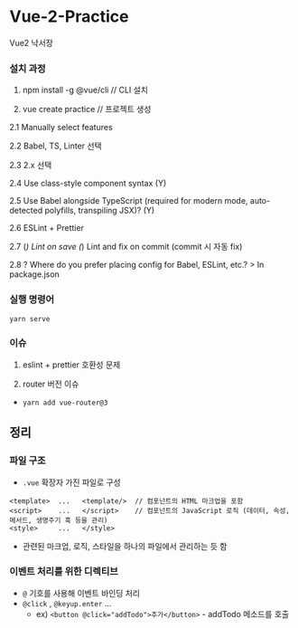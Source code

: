 # Vue-2-Practice

Vue2 낙서장

### 설치 과정

1. npm install -g @vue/cli // CLI 설치

2. vue create practice // 프로젝트 생성

2.1 Manually select features

2.2 Babel, TS, Linter 선택

2.3 2.x 선택

2.4 Use class-style component syntax (Y)

2.5 Use Babel alongside TypeScript (required for modern mode, auto-detected polyfills, transpiling JSX)? (Y)

2.6 ESLint + Prettier

2.7 (_) Lint on save (_) Lint and fix on commit (commit 시 자동 fix)

2.8 ? Where do you prefer placing config for Babel, ESLint, etc.? > In package.json

### 실행 명령어

`yarn serve`

### 이슈

1. eslint + prettier 호환성 문제

2. router 버전 이슈

- `yarn add vue-router@3`

## 정리

### 파일 구조

- `.vue` 확장자 가진 파일로 구성

```
<template>  ...   <template/>  // 컴포넌트의 HTML 마크업을 포함
<script>    ...   </script>    // 컴포넌트의 JavaScript 로직 (데이터, 속성, 메서드, 생명주기 훅 등을 관리)
<style>     ...   </style>
```

- 관련된 마크업, 로직, 스타일을 하나의 파일에서 관리하는 듯 함

### 이벤트 처리를 위한 디렉티브

- `@` 기호를 사용해 이벤트 바인딩 처리
- `@click` , `@keyup.enter` ...
  - ex) `<button @click="addTodo">추가</button>` - addTodo 메소드를 호출
